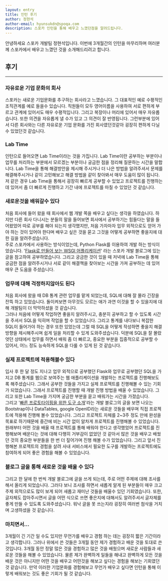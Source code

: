 ```yaml
---
layout: entry
title: 인턴 후기
author: 정현석
author-email: hyunsukdn@spoqa.com 
description: 스포카 인턴을 통해 배우고 느꼈던점을 알려드립니다.
---
```

안녕하세요 스포카 개발팀 정현석입니다. 이번에 3개월간의 인턴을 마무리하며 여러분께 스포카에서 배우고 느꼈던 것을 소개해드리려고 합니다.

## 후기
---
### 자유로운 기업 문화의 회사
스포카는 새로운 기업문화를 추구하는 회사라고 느꼈습니다. 그 대표적인 예로 수평적인 조직관계를 예로 들을수 있습니다. 직원들이 모두 영어이름을 사용하여 서로 편하게 부르고 관계에 있어서도 매우 수평적입니다. 그리고 복장이나 머리에 있어서 매우 자유롭습니다. 또한 의견을 자유롭게 낼 수가 있고 그 의견이 잘 반영됩니다. 그런부분에 있어서 다른 회사와는 다른 자유로운 기업 문화를 가진 회사였던것같아 굉장히 편하게 다닐 수 있었던것 같습니다.

### Lab Time
인턴으로 들어오면 Lab Time이라는 것을 가집니다. Lab Time이란 공부하는 부분이나 업무를 처리하는 부분에서 모르겠는 부분이나 궁금한 점을 정리해 질문하는 시간을 말합니다. Lab Time을 통해 해결방안을 제시해 주시거나 더 나은 방법을 알려주셔서 문제를 해결해주시거나 같이 고민해보고 해결 방법을 같이 찾아봐서 매우 도움이 많이 됩니다. 저 같은 경우 Lab Time을 통해서 굉장히 빠르게 공부할 수 있었고 프로젝트를 진행하는 데 있어서 좀 더 빠르게 진행하고 기간 내에 프로젝트를 마칠 수 있었던 것 같습니다.
  
### 새로운것을 배워갈수 있다
처음 회사에 들어 왔을 때 회사에서 웹 개발 쪽을 배우고 싶다는 생각을 하였습니다. 하지만 다른 회사 다니시는 분들의 말을 들어보면 회사에서 공부하기는 힘들다는 말을 들어왔었어 따로 공부를 해야 되는지 생각했지만, 처음 가자마자 업무 외적으로도 얻어 가야 하는 것이 있어야 한다며 배우고 싶은 것을 묻고 그것을 어떻게 공부하면 좋을지에 대한 길을 알려주셨습니다.  
주로 스포카에서 사용하는 방식이었는데, Python Flask를 이용하여 개발 하는 방식이었습니다. '[Flask로 만들어 보는 WSGI 어플리케이션](https://spoqa.github.io/2012/01/16/wsgi-and-flask.html)' 라는 스포카 개발 블로그에 있는 글을 참고하여 공부하였습니다. 그리고 궁금한 것이 있을 때 저녁에 Lab Time을 통해 궁금한 점을 알려주시거나 서로 같이 해결책을 찾아보는 시간을 가져 공부하는 데 있어 매우 큰 도움을 주셨습니다.

### 업무에 대해 걱정하지않아도 된다
처음 회사에 왔을 때 DB 통계 관련 업무를 맡게 되었는데, SQL에 대해 잘 몰라 긴장을 잔뜩 하고 있었습니다. 돌이켜보면 아무것도 모르는 애가 과연 이것을 할 수 있을지에 대해 개발팀이 더 막막하셨을 것 같습니다.  
그러나 처음에 어떻게 작업하면 좋을지 알려주시고, 충분히 공부하고 할 수 있도록 시간을 주셔서 SQL을 익히며 작업을 할 수 있었습니다. 그리고 통계를 내다보니 복잡한 SQL이 들어가야 하는 경우 또한 있었는데 그럴 때 SQL을 어떻게 작성하면 좋을지 해결 방향을 제시해주시며 쉽게 일을 처리할 수 있게 도와주셨습니다. 덕분에 SQL을 잘 몰랐엇던 상태에서 업무를 하면서 배워 좀 더 빠르고, 중요한 부분을 집중적으로 공부할 수 있어서, 어느 정도 능숙하게 SQL을 다룰 수 있게 된 것 같습니다.  

### 실제 프로젝트에 적용해볼수 있다
입사 후 한 달 정도 지나고 업무 외적으로 공부했던 Flask와 업무로 공부했던 SQL을 가지고 DB 통계를 웹으로 보여주는 웹 애플리케이션을 개발하는 프로젝트를 진행해보도록 해주셨습니다. 그래서 공부한 것들을 가지고 실제 프로젝트를 진행해볼 수 있는 기회가 되었습니다. 그래서 프로젝트를 진행할 때 개발 진행 방법을 배울 수 있었습니다. 그리고 또한 Lab Time을 가지며 궁금한 부분을 묻고 배워가는 시간을 가졌습니다.  
그리고 '[빠른 프로토타이핑을 위한 도구 소개](https://spoqa.github.io/2012/01/30/rapid-prototyping.html)'라는 개발 블로그의 글을 보면 나오는 Bootstrap이나 DataTables, google OpenID라는 새로운 것들을 배우며 직접 프로젝트에 적용해 진행해 볼수 있었습니다. 그리고 프로젝트 자체를 2~3주 정도 만에 완성을 목표로 하기때문에 중간에 비는 시간 없이 알차게 프로젝트를 진행해볼 수 있었습니다. 원래부터 어떤 것을 배울 때 프로젝트를 통해 배워야 한다고 생각했었어 프로젝트를 진행해보며 배운다는 것에 대해 다행히 거부감이 없었던 것 같아서 많은 것을 배우고 배웠던 것의 중요한 부분들을 한 번 더 짚어가며 진행 해볼 수가 있었습니다. 그리고 앞서 진행해본 프로젝트의 경험을 살려 사내 서비스에서 필요한 도구를 개발하는 프로젝트에도 참여하게 되어 좋은 경험을 해볼 수 있었습니다.  

### 블로그 글을 통해 새로운 것을 배울 수 있다
그리고 한 달에 한 번씩 개발 블로그에 글을 쓰게 되는데, 주로 어떤 주제에 대해 조사를 해서 올리게 되었습니다. 그러다 보니 조사를 하면서 새롭게 알게 된 부분들이 매우 크고 주제 외적으로도 많이 보게 되어 새롭고 재미난 것들을 배울수 있던 기회였습니다. 또한, 글자체도 잡아주시면서 글을 어떤 식으로 쓰면 좋은지에 대해서도 알려주셔서 글자체를 좋게 만들 수 있도록 도와주셨습니다. 워낙 글을 못 쓰는지라 굉장히 여러번 첨삭을 거치며 고생하셨을 것 같습니다.  
  
### 마치면서...
3개월이 긴 기간 일 수도 있지만 무언가를 배우고 경험 하는 데는 굉장히 짧은 기간이라고 생각합니다. 그러나 위에서 쓴 것들은 3개월 동안 제가 경험하고 배운 것을 토대로 쓴 것입니다. 3개월 동안 정말 많은 것을 경험하고 많은 것을 배웠으며 새로운 사람들과 새로운 것들을 해볼 수 있었습니다. 물론 제가 완벽하게 일들을 해내고 완벽하게 모든 것을 배운 것은 아니지만 어떤 것을 배우고 어떤것을 해보고 싶다는 경험을 해보는 기회였던 것 같습니다. 만약 이러한 기업문화를 경험해보고 무언가 배우고 싶다면 인턴을 통해 이렇게 배워보는 것도 좋은 기회가 될 것 같습니다.





